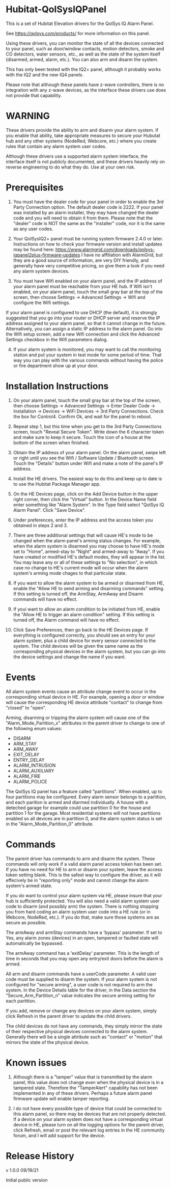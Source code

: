 # Hubitat-QolSysIQPanel

This is a set of Hubitat Elevation drivers for the QolSys IQ Alarm Panel.  

See https://qolsys.com/products/ for more information on this panel.

Using these drivers, you can monitor the state of all the devices connected
to your panel, such as door/window contacts, motion detectors, smoke and CO
detectors, water sensors, etc., as well as the state of the system itself 
(disarmed, armed, alarm, etc.).  You can also arm and disarm the system.

This has only been tested with the IQ2+ panel, although it probably works
with the IQ2 and the new IQ4 panels.

Please note that although these panels have z-wave controllers, there is
no integration with any z-wave devices, as the interface these drivers use
does not provide that capability.  


**WARNING**
=======

These drivers provide the ability to arm and disarm your alarm system.
If you enable that ability, take appropriate measures to secure your Hubutat hub
and any other systems (NodeRed, Webcore, etc.) where you create rules that contain
any alarm system user codes.

Although these drivers use a supported alarm system interface, the interface
itself is not publicly documented, and these drivers heavily rely on reverse
engineering to do what they do.  Use at your own risk.

Prerequisites
=============

1. You must have the dealer code for your panel in order to enable the 3rd
Party Connection option.  The default dealer code is 2222.  If your panel was
installed by an alarm installer, they may have changed the dealer code and you
will need to obtain it from them.  Please note that the "dealer" code is NOT the
same as the "installer" code, nor it is the same as any user codes.

2. Your QolSysIQ2+ panel must be running system firmware 2.4.0 or later.  Instructions
on how to check your firmware version and install updates may be found here:
https://www.alarmgrid.com/downloads/qolsys-iqpanel2plus-firmware-updates
I have no affiliation with AlarmGrid, but they are a good source of information, are
very DIY friendly, and generally have very competitive pricing, so give them a look
if you need any alarm system devices.

3. You must have Wifi enabled on your alarm panel, and the IP address of your alarm
panel must be reachable from your HE hub.  If Wifi isn't enabled, on your alarm panel, touch the small gray bar at the top of the screen, then choose Settings -> Advanced Settings -> Wifi and configure the Wifi settings.  

If your alarm panel is configured to use DHCP (the default), it is strongly suggested that you go into your router or DHCP server and reserve the IP address assigned to your alarm panel, so that it cannot change in the future.  Alternatively, you can assign a
static IP address to the alarm panel.  Go into the Wifi setup screen, add a new Wifi connection and click the Advanced Settings checkbox in the Wifi parameters dialog.

4. If your alarm system is monitored, you may want to call the monitoring station and put your system in test mode for some period of time.  That way you can play with the various
commands without having the police or fire department show up at your door.

Installation Instructions
=========================

1. On your alarm panel, touch the small gray bar at the top of the screen, then
choose Settings -> Advanced Settings -> Enter Dealer Code -> Installation
-> Devices -> WiFi Devices -> 3rd Party Connections.  Check the box for Control4.
Confirm Ok, and wait for the panel to reboot.

2. Repeat step 1, but this time when you get to the 3rd Party Connections screen,
touch "Reveal Secure Token".  Write down the 6 character token and make sure to
keep it secure.  Touch the icon of a house at the bottom of the screen when finished.

3. Obtain the IP address of your alarm panel.  On the alarm panel, swipe left or
right until you see the Wifi / Software Update / Bluetooth screen.  Touch the "Details" button under Wifi and make a note of the panel's IP address.

4. Install the HE drivers.  The easiest way to do this and keep up to date is to use
the Hubitat Package Manager app.

5. On the HE Devices page, click on the Add Device button in the upper right corner, then
click the "Virtual" button.  In the Device Name field enter something like "Alarm System".
In the Type field select "QolSys IQ Alarm Panel".  Click "Save Device".

6. Under preferences, enter the IP address and the access token you obtained in steps 2 and 3.  

7. There are three additional settings that will cause HE's mode to be changed when the alarm
panel's arming status changes.  For example, when the alarm system is disarmed you may choose
to have HE's mode set to "Home", armed-stay to "Night" and armed-away to "Away".  If you have 
created or modified HE's default modes, they will appear in the list.  You may leave any or all
of these settings to "No selection", in which case no change to HE's current mode will occur
when the alarm system's arming mode chages to that particular state.

8. If you want to allow the alarm system to be armed or disarmed from HE, enable the "Allow HE to send arming and disarming commands" setting.  If this setting is turned off, the ArmStay, ArmAway and Disarm commands will have no effect.

9. If youi want to allow an alarm condition to be initiated from HE, enable the "Allow HE to trigger an alarm condition" setting.  If this setting is turned off, the Alarm command will have no effect.

8. Click Save Preferences, then go back to the HE Devices page.  If everything is configured
correctly, you should see an entry for your alarm system, plus a child device for every sensor
connected to the system.  The child devices will be given the same name as the corresponding
physical devices in the alarm system, but you can go into the device settings and change the
name if you want.

Events
======

All alarm system events cause an attribute change event to occur in the corresponding virtual
device in HE.  For example, opening a door or window will cause the corresponding HE device
attribute "contact" to change from "closed" to "open".

Arming, disarming or tripping the alarm system will cause one of the "Alarm_Mode_Partition_x"
attributes in the parent driver to change to one of the following enum values:

- DISARM
- ARM_STAY
- ARM_AWAY
- EXIT_DELAY
- ENTRY_DELAY
- ALARM_INTRUSION
- ALARM_AUXILIARY
- ALARM_FIRE
- ALARM_POLICE

The QolSys IQ panel has a feature called "partitions".  When enabled, up to four partitions may
be configured.  Every alarm sensor belongs to a partition, and each parition is armed and diarmed
individually.  A house with a deteched garage for example could use partition 0 for the house and
partition 1 for the garage.  Most residential systems will not have partitions enabled so all devices
are in partition 0, and the alarm system status is set in the "Alarm_Mode_Partition_0" attribute.

Commands
========

The parent driver has commands to arm and disarm the system.  These commands will only work if a
valid alarm panel access token has been set.  If you have no need for HE to arm or disarm your
system, leave the access token setting blank.  This is the safest way to configure the driver,
as it will effecively be in "reporting only" mode and cannot change the alarm system's armed state.

If you do want to control your alarm system via HE, please insure that your hub is sufficiently 
protected.  You will also need a valid alarm system user code to disarm (and possibly arm) the system.
There is nothing stopping you from hard coding an alarm system user code into a HE rule (or in Webcore,
NodeRed, etc.).  If you do that, make sure those systems are as secure as possible.

The armAway and armStay commands have a 'bypass' parameter.  If set to Yes, any alarm zones (devices) in
an open, tampered or faulted state will automatically be bypassed.  

The armAway command has a 'exitDelay' parameter.  This is the length of time in seconds that you may open
any entry/exit doors before the alarm is armed.

All arm and disarm commands have a userCode parameter.  A valid user code must be supplied to disarm the system.
If your alarm system is not configured for "secure arming", a user code is not required to arm the system.  In
the Device Details table for the driver, in the Data section the "Secure_Arm_Partition_n" value indicates
the secure arming setting for each partition.

If you add, remove or change any devices on your alarm system, simply click Refresh in the parent driver to update
the child drivers.

The child devices do not have any commands, they simply mirror the state of their respective physical devices
connected to the alarm system.  Generally there will be a single attribute such as "contact" or "motion" that
mirrors the state of the physical device.


Known issues
============

   1. Although there is a "tamper" value that is transmitted by the alarm panel, this value does not change even when
   the physical device is in a tampered state.  Therefore the "TamperAlert" capability has not been implemented in any
   of these drivers.  Perhaps a future alarm panel firmware update will enable tamper reporting.

   2. I do not have every possible type of device that could be connected to this alarm panel, so there may
   be devices that are not properly detected.  If a device on your alarm system does not have a corresponding virtual
   device in HE, please turn on all the logging options for the parent driver, click Refresh, email or post the relevant
   log entries in the HE community forum, and I will add support for the device.




Release History
===============

v 1.0.0    09/19/21

   Initial public version